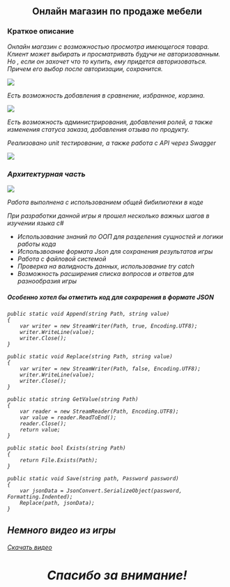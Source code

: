<div class="text" align="center">
    <h2>Онлайн магазин по продаже мебели</h2>
</div>
<h3>Краткое описание</h3>
<p><em>Онлайн магазин с возможностью просмотра имеющегося товара. Клиент может выбирать и просматривать будучи не авторизованным. Но , если он захочет что то купить, ему придется авторизоваться. Причем его выбор после авторизации, сохранится. </p>
<img src="https://github.com/user-attachments/assets/ca2907c0-4262-47ed-a176-837d4c91bd1c" />
    
<p><em>Есть возможность добавления в сравнение, избранное, корзина. </p>
<img src="https://github.com/user-attachments/assets/dd53183c-e0dc-4946-9eef-0264291cee39" />
    
<p><em>Есть возможность администрирования, добавления ролей, а также изменения статуса заказа, добавления отзыва по продукту. </p>
<p><em>Реализовано unit тестирование, а также работа с API через Swagger </p>
<img src="https://github.com/user-attachments/assets/fad00963-34be-44a1-b618-fa4d4bc4bbcb" />

<h3>Архитектурная часть</h3>
<img src="https://github.com/user-attachments/assets/c9da1e9f-2c1f-4989-93e1-8c8dc38a4a06" />
<p>Работа выполнена с использованием общей бибилиотеки в коде</p>
<p>При разработки данной игры я прошел несколько важных шагов в изучении языка с#</p>
<ul>
    <li>Использование знаний по ООП для разделения сущностей и логики работы кода</li>
    <li>Использвоание формата Json для сохранения результатов игры</li>
    <li>Работа с файловой системой</li>
    <li>Проверка на валидность данных, использование try catch</li>
    <li>Возможность расширения списка вопросов и ответов для разнообразия игры</li>
</ul>
<h5>Особенно хотел бы отметить код для сохрарения в формате JSON</h5>

    public static void Append(string Path, string value)
    {
        var writer = new StreamWriter(Path, true, Encoding.UTF8);
        writer.WriteLine(value);
        writer.Close();
    }

    public static void Replace(string Path, string value)
    {
        var writer = new StreamWriter(Path, false, Encoding.UTF8);
        writer.WriteLine(value);
        writer.Close();
    }

    public static string GetValue(string Path)
    {
        var reader = new StreamReader(Path, Encoding.UTF8);
        var value = reader.ReadToEnd();
        reader.Close();
        return value;
    }

    public static bool Exists(string Path)
    {
        return File.Exists(Path);
    }

    public static void Save(string path, Password password)
    {
        var jsonData = JsonConvert.SerializeObject(password, Formatting.Indented);
        Replace(path, jsonData);
    }
<h2>Немного видео из игры</h2>

<a href="https://github.com/user-attachments/assets/d20e4a77-47db-4a6b-b80a-0049d21bfd77">Скачать видео</a>
 
<div class="text" align="center">
    <h1>Спасибо за внимание!</h2>
</div>
